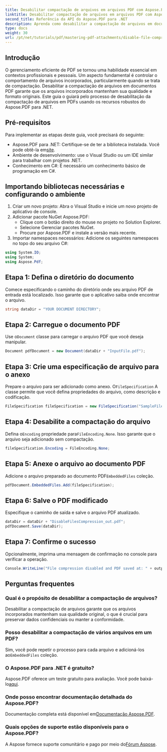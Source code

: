 ```yaml
---
title: Desabilitar compactação de arquivos em arquivos PDF com Aspose.PDF para .NET
linktitle: Desabilitar compactação de arquivos em arquivos PDF com Aspose.PDF para .NET
second_title: Referência da API do Aspose.PDF para .NET
description: Aprenda como desabilitar a compactação de arquivos em documentos PDF usando Aspose.PDF para .NET. Este tutorial detalhado guia você pelo processo passo a passo para garantir arquivos incorporados.
type: docs
weight: 30
url: /pt/net/tutorials/pdf/mastering-pdf-attachments/disable-file-compression-in-pdf-files/
---
```

## Introdução

O gerenciamento eficiente de PDF se tornou uma habilidade essencial em contextos profissionais e pessoais. Um aspecto fundamental é controlar o comportamento de arquivos incorporados, particularmente quando se trata de compactação. Desabilitar a compactação de arquivos em documentos PDF garante que os arquivos incorporados mantenham sua qualidade e formato originais. Este guia o guiará pelo processo de desabilitação da compactação de arquivos em PDFs usando os recursos robustos do Aspose.PDF para .NET.

## Pré-requisitos

Para implementar as etapas deste guia, você precisará do seguinte:

-  Aspose.PDF para .NET: Certifique-se de ter a biblioteca instalada. Você pode obtê-la em[site](https://releases.aspose.com/pdf/net/).  
- Ambiente de desenvolvimento: use o Visual Studio ou um IDE similar para trabalhar com projetos .NET.
- Conhecimento em C#: É necessário um conhecimento básico de programação em C#.

## Importando bibliotecas necessárias e configurando o ambiente

1. Criar um novo projeto: Abra o Visual Studio e inicie um novo projeto de aplicativo de console.
2. Adicionar pacote NuGet Aspose.PDF:
   - Clique com o botão direito do mouse no projeto no Solution Explorer.
   - Selecione Gerenciar pacotes NuGet.
   - Procure por Aspose.PDF e instale a versão mais recente.
3. Importar namespaces necessários:
   Adicione os seguintes namespaces no topo do seu arquivo C#:

```csharp
using System.IO;
using System;
using Aspose.Pdf;
```

## Etapa 1: Defina o diretório do documento

Comece especificando o caminho do diretório onde seu arquivo PDF de entrada está localizado. Isso garante que o aplicativo saiba onde encontrar o arquivo.

```csharp
string dataDir = "YOUR DOCUMENT DIRECTORY";
```

## Etapa 2: Carregue o documento PDF

 Use o`Document` classe para carregar o arquivo PDF que você deseja manipular.

```csharp
Document pdfDocument = new Document(dataDir + "InputFile.pdf");
```

## Etapa 3: Crie uma especificação de arquivo para o anexo

 Prepare o arquivo para ser adicionado como anexo. O`FileSpecification` A classe permite que você defina propriedades do arquivo, como descrição e codificação.

```csharp
FileSpecification fileSpecification = new FileSpecification("SampleFile.txt", "Sample text file");
```

## Etapa 4: Desabilite a compactação do arquivo

 Defina o`Encoding` propriedade para`FileEncoding.None`. Isso garante que o arquivo seja adicionado sem compactação.

```csharp
fileSpecification.Encoding = FileEncoding.None;
```

## Etapa 5: Anexe o arquivo ao documento PDF

 Adicione o arquivo preparado ao documento PDF`EmbeddedFiles` coleção.

```csharp
pdfDocument.EmbeddedFiles.Add(fileSpecification);
```

## Etapa 6: Salve o PDF modificado

Especifique o caminho de saída e salve o arquivo PDF atualizado.

```csharp
dataDir = dataDir + "DisableFilesCompression_out.pdf";
pdfDocument.Save(dataDir);
```

## Etapa 7: Confirme o sucesso

Opcionalmente, imprima uma mensagem de confirmação no console para verificar a operação.

```csharp
Console.WriteLine("File compression disabled and PDF saved at: " + outputFile);
```

## Perguntas frequentes

### Qual é o propósito de desabilitar a compactação de arquivos?
Desabilitar a compactação de arquivos garante que os arquivos incorporados mantenham sua qualidade original, o que é crucial para preservar dados confidenciais ou manter a conformidade.

### Posso desabilitar a compactação de vários arquivos em um PDF?
 Sim, você pode repetir o processo para cada arquivo e adicioná-los ao`EmbeddedFiles` coleção.

### O Aspose.PDF para .NET é gratuito?
 Aspose.PDF oferece um teste gratuito para avaliação. Você pode baixá-lo[aqui](https://releases.aspose.com/).

### Onde posso encontrar documentação detalhada do Aspose.PDF?
 Documentação completa está disponível em[Documentação Aspose.PDF](https://reference.aspose.com/pdf/net/).

### Quais opções de suporte estão disponíveis para o Aspose.PDF?
 A Aspose fornece suporte comunitário e pago por meio do[Fórum Aspose](https://forum.aspose.com/c/pdf/10).